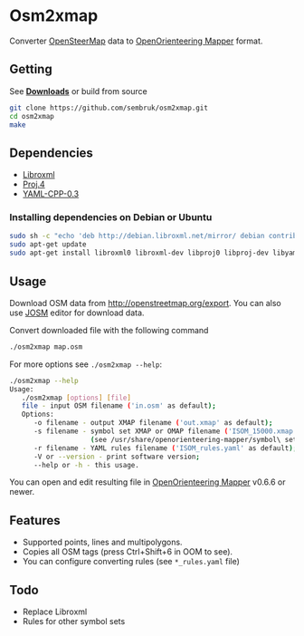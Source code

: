 # **Osm2xmap**

Converter [OpenSteerMap](http://www.openstreetmap.org) data to [OpenOrienteering Mapper](https://github.com/OpenOrienteering/mapper) format.

## Getting

See [**Downloads**](https://github.com/sembruk/osm2xmap/releases) or build from source

```bash
git clone https://github.com/sembruk/osm2xmap.git
cd osm2xmap
make
```

## Dependencies

* [Libroxml](http://www.libroxml.net/)
* [Proj.4](https://github.com/OSGeo/proj.4)
* [YAML-CPP-0.3](https://github.com/jbeder/yaml-cpp)

### Installing dependencies on Debian or Ubuntu

```bash
sudo sh -c "echo 'deb http://debian.libroxml.net/mirror/ debian contrib' > /etc/apt/sources.list.d/libroxml.list"
sudo apt-get update
sudo apt-get install libroxml0 libroxml-dev libproj0 libproj-dev libyaml-cpp0.3 libyaml-cpp0.3-dev
```

## Usage

Download OSM data from http://openstreetmap.org/export.
You can also use [JOSM](https://josm.openstreetmap.de/) editor for download data.

Convert downloaded file with the following command

```bash
./osm2xmap map.osm
```

For more options see `./osm2xmap --help`:

```bash
./osm2xmap --help
Usage:
   ./osm2xmap [options] [file]
   file - input OSM filename ('in.osm' as default);
   Options:
      -o filename - output XMAP filename ('out.xmap' as default);
      -s filename - symbol set XMAP or OMAP filename ('ISOM_15000.xmap' as default)
                    (see /usr/share/openorienteering-mapper/symbol\ sets/);
      -r filename - YAML rules filename ('ISOM_rules.yaml' as default);
      -V or --version - print software version;
      --help or -h - this usage.
```

You can open and edit resulting file in [OpenOrienteering Mapper](http://www.openorienteering.org/apps/mapper/) v0.6.6 or newer.

## Features

* Supported points, lines and multipolygons.
* Copies all OSM tags (press Ctrl+Shift+6 in OOM to see).
* You can configure converting rules (see `*_rules.yaml` file)

## Todo

* Replace Libroxml
* Rules for other symbol sets
